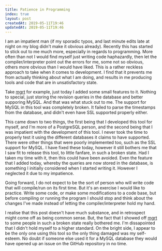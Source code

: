 ```yaml
---
title: Patience in Programming
index: true
layout: post
createdAt: 2019-05-11T19:46
updatedAt: 2019-05-11T19:46
---
```

I am an impatient man (if my sporadic typos, and last minute edits late at night
on my blog didn't make it obvious already). Recently this has started to stick
out to me much more, especially in regards to programming. More often than not I
would find myself just writing code haphazardly, then let the
compiler/interpreter point out the errors for me, some not so obvious, others
more obvious than I would have liked. This is a rather reckless approach to
take when it comes to development. I find that it prevents me from actually
thinking about what I am doing, and results in me producing tools and code that
are in unsatisfactory state.

Take [mgrt](https://github.com/andrewpillar/mgrt) for example, just today I
added some small features to it. Nothing to special, just storing the revision
queries in the database and better supporing MySQL. And that was what stuck out
to me. The support for MySQL in this tool was completely broken. It failed to
parse the timestamps from the database, and didn't even have SSL supported
properly either.

This came down to two things, the first being that I developed this tool for
myself, and I'm more of a PostgreSQL person, and the second being that I was
impatient with the development of this tool. I never took the time to properly
test it using the different databases it claims to have supported. There were
other things that were poorly implemented too, such as the SSL support for
MySQL. I have fixed these today, however it still bothers me that I saw fit to
release this tool, to little fanfare, in such a broken state. Had I taken my
time with it, then this could have been avoided. Even the feature that I added
today, whereby the queries are now stored in the database, is something I
initially considered when I started writing it. However I neglected it due to
my impatience.

Going forward, I do not expect to be the sort of person who will write code that
will compile/run on its first time. But it's an exercise I would like to
practice. Write some code, or make some modifications to a code base, but before
compiling or running the program I should stop and think about the changes I've
made instead of letting the compiler/interpreter hold my hand.

I realise that this post doesn't have much substance, and in retrospect might
come off as being common sense. But, the fact that I showed off
[mgrt](https://github.com/andrewpillar/mgrt) to some people in such a broken
state really bothered me. I'm dissapointed that I didn't hold myself to a higher
standard. On the bright side, I appear to be the only one using this tool so the
only thing damaged was my self-esteem. No doubt if someone else used it for a
MySQL database they would have opened up an issue on the GitHub repository in
no time.
